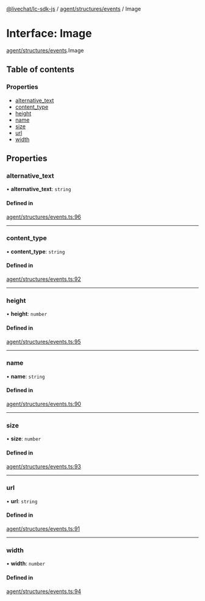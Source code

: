 [@livechat/lc-sdk-js](../README.md) / [agent/structures/events](../modules/agent_structures_events.md) / Image

# Interface: Image

[agent/structures/events](../modules/agent_structures_events.md).Image

## Table of contents

### Properties

- [alternative\_text](agent_structures_events.Image.md#alternative_text)
- [content\_type](agent_structures_events.Image.md#content_type)
- [height](agent_structures_events.Image.md#height)
- [name](agent_structures_events.Image.md#name)
- [size](agent_structures_events.Image.md#size)
- [url](agent_structures_events.Image.md#url)
- [width](agent_structures_events.Image.md#width)

## Properties

### alternative\_text

• **alternative\_text**: `string`

#### Defined in

[agent/structures/events.ts:96](https://github.com/livechat/lc-sdk-js/blob/5f5afdd/src/agent/structures/events.ts#L96)

___

### content\_type

• **content\_type**: `string`

#### Defined in

[agent/structures/events.ts:92](https://github.com/livechat/lc-sdk-js/blob/5f5afdd/src/agent/structures/events.ts#L92)

___

### height

• **height**: `number`

#### Defined in

[agent/structures/events.ts:95](https://github.com/livechat/lc-sdk-js/blob/5f5afdd/src/agent/structures/events.ts#L95)

___

### name

• **name**: `string`

#### Defined in

[agent/structures/events.ts:90](https://github.com/livechat/lc-sdk-js/blob/5f5afdd/src/agent/structures/events.ts#L90)

___

### size

• **size**: `number`

#### Defined in

[agent/structures/events.ts:93](https://github.com/livechat/lc-sdk-js/blob/5f5afdd/src/agent/structures/events.ts#L93)

___

### url

• **url**: `string`

#### Defined in

[agent/structures/events.ts:91](https://github.com/livechat/lc-sdk-js/blob/5f5afdd/src/agent/structures/events.ts#L91)

___

### width

• **width**: `number`

#### Defined in

[agent/structures/events.ts:94](https://github.com/livechat/lc-sdk-js/blob/5f5afdd/src/agent/structures/events.ts#L94)
